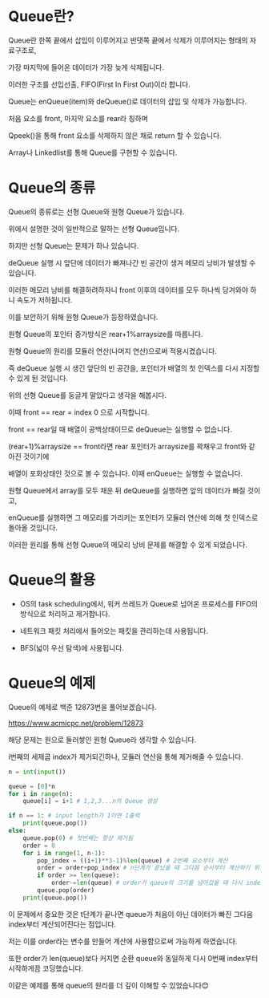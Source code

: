 # Queue란?

Queue란 한쪽 끝에서 삽입이 이루어지고 반댓쪽 끝에서 삭제가 이루어지는 형태의 자료구조로,

가장 마지막에 들어온 데이터가 가장 늦게 삭제됩니다.

이러한 구조를 선입선출, FIFO(First In First Out)이라 합니다.

Queue는 enQueue(item)와 deQueue()로 데이터의 삽입 및 삭제가 가능합니다.




처음 요소를 front, 마지막 요소를 rear라 칭하며

Qpeek()을 통해 front 요소를 삭제하지 않은 채로 return 할 수 있습니다.

Array나 Linkedlist를 통해 Queue를 구현할 수 있습니다.



# Queue의 종류

Queue의 종류로는 선형 Queue와 원형 Queue가 있습니다.

위에서 설명한 것이 일반적으로 말하는 선형 Queue입니다.

하지만 선형 Queue는 문제가 하나 있습니다.

deQueue 실행 시 앞단에 데이터가 빠져나간 빈 공간이 생겨 메모리 낭비가 발생할 수 있습니다.

이러한 메모리 낭비를 해결하려하자니 front 이후의 데이터를 모두 하나씩 당겨와야 하니 속도가 저하됩니다.

이를 보안하기 위해 원형 Queue가 등장하였습니다.



원형 Queue의 포인터 증가방식은 rear+1%arraysize를 따릅니다.

원형 Queue의 원리를 모듈러 연산(나머지 연산)으로써 적용시켰습니다.

즉 deQueue 실행 시 생긴 앞단의 빈 공간을, 포인터가 배열의 첫 인덱스를 다시 지정할 수 있게 된 것입니다. 



위의 선형 Queue를 둥글게 말았다고 생각을 해봅시다.

이때 front == rear = index 0 으로 시작합니다.

front == rear일 때 배열이 공백상태이므로 deQueue는 실행할 수 없습니다.

(rear+1)%arraysize == front라면 rear 포인터가 arraysize를 꽉채우고 front와 같아진 것이기에

배열이 포화상태인 것으로 볼 수 있습니다. 이때 enQueue는 실행할 수 없습니다.



원형 Queue에서 array를 모두 채운 뒤 deQueue를 실행하면 앞의 데이터가 빠질 것이고,

enQueue를 실행하면 그 메모리를 가리키는 포인터가 모듈러 연산에 의해 첫 인덱스로 돌아올 것입니다.

이러한 원리를 통해 선형 Queue의 메모리 낭비 문제를 해결할 수 있게 되었습니다.



# Queue의 활용

- OS의 task scheduling에서, 워커 쓰레드가 Queue로 넘어온 프로세스를 FIFO의 방식으로 처리하고 제거합니다.

- 네트워크 패킷 처리에서 들어오는 패킷을 관리하는데 사용됩니다.

- BFS(넓이 우선 탐색)에 사용됩니다.



# Queue의 예제

Queue의 예제로 백준 12873번을 풀어보겠습니다.


https://www.acmicpc.net/problem/12873


해당 문제는 원으로 둘러쌓인 원형 Queue라 생각할 수 있습니다.

i번째의 세제곱 index가 제거되긴하나, 모듈러 연산을 통해 제거해줄 수 있습니다.

```python
n = int(input())

queue = [0]*n
for i in range(n):
    queue[i] = i+1 # 1,2,3...n의 Queue 생성

if n == 1: # input length가 1이면 1출력
    print(queue.pop())
else:
    queue.pop(0) # 첫번째는 항상 제거됨
    order = 0
    for i in range(1, n-1):
        pop_index = ((i+1)**3-1)%len(queue) # 2번째 요소부터 계산
        order = order+pop_index # n단계가 끝났을 때 그다음 순서부터 계산하기 위함
        if order >= len(queue):
            order-=len(queue) # order가 queue의 크기를 넘어갔을 때 다시 index 0부터 순환
        queue.pop(order)
    print(queue.pop())
```

이 문제에서 중요한 것은 t단계가 끝나면 queue가 처음이 아닌 데이터가 빠진 그다음 index부터 계산되어진다는 점입니다.

저는 이를 order라는 변수를 만들어 계산에 사용함으로써 가능하게 하였습니다.

또한 order가 len(queue)보다 커지면 순환 queue와 동일하게 다시 0번째 index부터 시작하게끔 코딩했습니다.



이같은 예제를 통해 queue의 원리를 더 깊이 이해할 수 있었습니다😊
